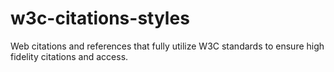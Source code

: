# w3c-citations-styles
Web citations and references that fully utilize W3C standards to ensure high fidelity citations and access.
